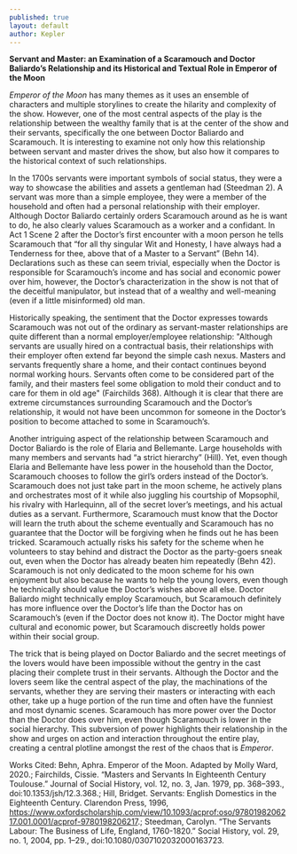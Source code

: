 ```yaml
---
published: true
layout: default
author: Kepler
---
```

**Servant and Master: an Examination of a Scaramouch and Doctor Baliardo’s Relationship and its Historical and Textual Role in Emperor of the Moon**

_Emperor of the Moon_ has many themes as it uses an ensemble of characters and multiple storylines to create the hilarity and complexity of the show. However, one of the most central aspects of the play is the relationship between the wealthy family that is at the center of the show and their servants, specifically the one between Doctor Baliardo and Scaramouch. It is interesting to examine not only how this relationship between servant and master drives the show, but also how it compares to the historical context of such relationships.
	
In the 1700s servants were important symbols of social status, they were a way to showcase the abilities and assets a gentleman had (Steedman 2). A servant was more than a simple employee, they were a member of the household and often had a personal relationship with their employer. Although Doctor Baliardo certainly orders Scaramouch around as he is want to do, he also clearly values Scaramouch as a worker and a confidant. In Act 1 Scene 2 after the Doctor’s first encounter with a moon person he tells Scaramouch that “for all thy singular Wit and Honesty, I have always had a Tenderness for thee, above that of a Master to a Servant” (Behn 14). Declarations such as these can seem trivial, especially when the Doctor is responsible for Scaramouch’s income and has social and economic power over him, however, the Doctor’s characterization in the show is not that of the deceitful manipulator, but instead that of a wealthy and well-meaning (even if a little misinformed) old man. 

Historically speaking, the sentiment that the Doctor expresses towards Scaramouch was not out of the ordinary as servant-master relationships are quite different than a normal employer/employee relationship:
"Although servants are usually hired on a contractual basis, their relationships with their 		employer often extend far beyond the simple cash nexus. Masters and servants frequently share a home, and their contact continues beyond normal working hours. Servants often come to be considered part of the family, and their masters feel some obligation to mold their conduct and to care for them in old age" (Fairchilds 368).
Although it is clear that there are extreme circumstances surrounding Scaramouch and the Doctor’s relationship, it would not have been uncommon for someone in the Doctor’s position to become attached to some in Scaramouch’s.

Another intriguing aspect of the relationship between Scaramouch and Doctor Baliardo is the role of Elaria and Bellemante. Large households with many members and servants had “a strict hierarchy” (Hill). Yet, even though Elaria and Bellemante have less power in the household than the Doctor, Scaramouch chooses to follow the girl’s orders instead of the Doctor’s. Scaramouch does not just take part in the moon scheme, he actively plans and orchestrates most of it while also juggling his courtship of Mopsophil, his rivalry with Harlequinn, all of the secret lover’s meetings, and his actual duties as a servant. Furthermore, Scaramouch must know that the Doctor will learn the truth about the scheme eventually and Scaramouch has no guarantee that the Doctor will be forgiving when he finds out he has been tricked. Scaramouch actually risks his safety for the scheme when he volunteers to stay behind and distract the Doctor as the party-goers sneak out, even when the Doctor has already beaten him repeatedly (Behn 42). Scaramouch is not only dedicated to the moon scheme for his own enjoyment but also because he wants to help the young lovers, even though he technically should value the Doctor’s wishes above all else. Doctor Baliardo might technically employ Scaramouch, but Scaramouch definitely has more influence over the Doctor’s life than the Doctor has on Scaramouch’s (even if the Doctor does not know it). The Doctor might have cultural and economic power, but Scaramouch discreetly holds power within their social group. 
	
The trick that is being played on Doctor Baliardo and the secret meetings of the lovers would have been impossible without the gentry in the cast placing their complete trust in their servants. Although the Doctor and the lovers seem like the central aspect of the play, the machinations of the servants, whether they are serving their masters or interacting with each other, take up a huge portion of the run time and often have the funniest and most dynamic scenes. Scaramouch has more power over the Doctor than the Doctor does over him, even though Scaramouch is lower in the social hierarchy. This subversion of power highlights their relationship in the show and urges on action and interaction throughout the entire play, creating a central plotline amongst the rest of the chaos that is _Emperor_.

Works Cited: 
Behn, Aphra. Emperor of the Moon. Adapted by Molly Ward, 2020.; 
Fairchilds, Cissie. “Masters and Servants In Eighteenth Century Toulouse.” Journal of Social 
History, vol. 12, no. 3, Jan. 1979, pp. 368–393., doi:10.1353/jsh/12.3.368.;
Hill, Bridget. Servants: English Domestics in the Eighteenth Century. Clarendon Press, 1996, 
https://www.oxfordscholarship.com/view/10.1093/acprof:oso/9780198206217.001.0001/acprof-9780198206217.;
Steedman, Carolyn. “The Servants Labour: The Business of Life, England, 1760-1820.” Social 
History, vol. 29, no. 1, 2004, pp. 1–29., doi:10.1080/0307102032000163723.
